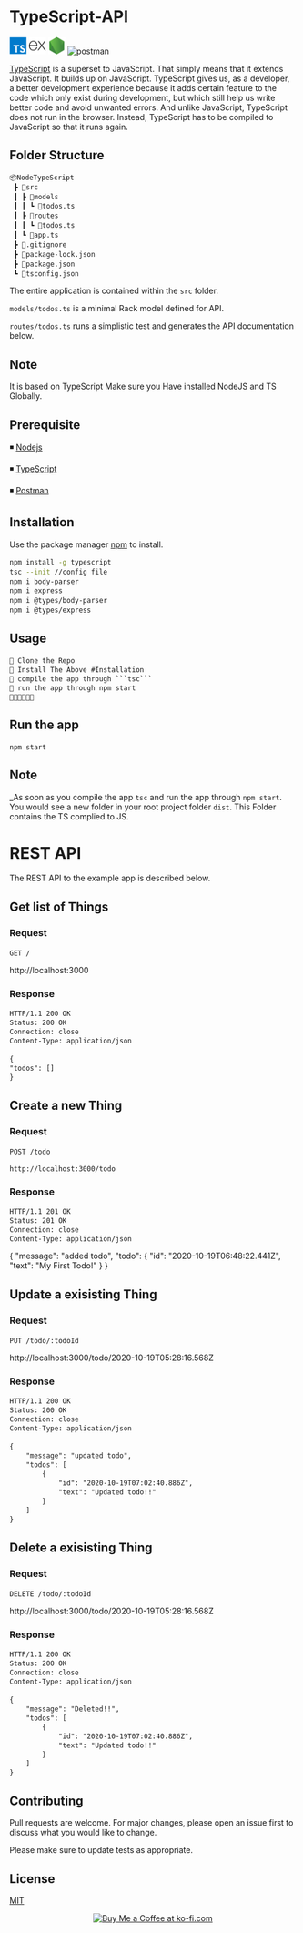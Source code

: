 # TypeScript-API
<p>
<img src="https://github.com/devicons/devicon/blob/master/icons/typescript/typescript-original.svg" alt="typescript" width="30" height="30"/>
<img src="https://github.com/devicons/devicon/blob/master/icons/express/express-original.svg" alt="express" width="30" height="30"/>
<img src="https://github.com/devicons/devicon/blob/master/icons/nodejs/nodejs-original.svg" alt="nodejs" width="30" height="30"/>
<img src="https://img.icons8.com/dusk/64/000000/postman-api.png" alt="postman" width="30" height="30"/>
</p> 

[TypeScript](https://www.typescriptlang.org/) is a superset to JavaScript. That simply means that it extends JavaScript. It builds up on JavaScript. TypeScript gives us, as a developer, a better development experience because it adds certain feature to the code which only exist during development, but which still help us write better code and avoid unwanted errors. And unlike JavaScript, TypeScript does not run in the browser. Instead, TypeScript has to be compiled to JavaScript so that it runs again.

## Folder Structure
```bash
📦NodeTypeScript
 ┣ 📂src
 ┃ ┣ 📂models
 ┃ ┃ ┗ 📜todos.ts
 ┃ ┣ 📂routes
 ┃ ┃ ┗ 📜todos.ts
 ┃ ┗ 📜app.ts
 ┣ 📜.gitignore
 ┣ 📜package-lock.json
 ┣ 📜package.json
 ┗ 📜tsconfig.json
```

The entire application is contained within the `src` folder.

`models/todos.ts` is a minimal Rack model defined for API.

`routes/todos.ts` runs a simplistic test and generates the API
documentation below.


## Note
 It is based on TypeScript Make sure you Have installed NodeJS and TS Globally.
 
## Prerequisite
◾ [Nodejs](https://nodejs.org/en/download/)

◾ [TypeScript](https://www.typescriptlang.org/download)

◾ [Postman](https://www.postman.com/)

## Installation

Use the package manager [npm](https://www.npmjs.com/) to install.

```bash
npm install -g typescript
tsc --init //config file
npm i body-parser
npm i express
npm i @types/body-parser
npm i @types/express
``` 

## Usage

```
🔹 Clone the Repo
🔹 Install The Above #Installation
🔹 compile the app through ```tsc```
🔹 run the app through npm start
🔹🔹🔹🔹🔹🔹
```

## Run the app
    npm start


## Note
  
  _As soon as you compile the app ```tsc``` and run the app through ```npm start```. You would see a new folder in your root project folder ```dist```. This Folder contains
 the TS complied to JS.
 
 
# REST API

The REST API to the example app is described below.

## Get list of Things

### Request

`GET /`

   http://localhost:3000

### Response

    HTTP/1.1 200 OK
    Status: 200 OK
    Connection: close
    Content-Type: application/json
    
    {
    "todos": []
    }
    
## Create a new Thing

### Request

`POST /todo`

    http://localhost:3000/todo
    
### Response

    HTTP/1.1 201 OK
    Status: 201 OK
    Connection: close
    Content-Type: application/json
  {
    "message": "added todo",
    "todo": {
        "id": "2020-10-19T06:48:22.441Z",
        "text": "My First Todo!"
        }
  } 
  
## Update a exisisting Thing

### Request

`PUT /todo/:todoId`

   http://localhost:3000/todo/2020-10-19T05:28:16.568Z
    
### Response

    HTTP/1.1 200 OK
    Status: 200 OK
    Connection: close
    Content-Type: application/json
    
    {
        "message": "updated todo",
        "todos": [
            {
                "id": "2020-10-19T07:02:40.886Z",
                "text": "Updated todo!!"
            }
        ]
    }

## Delete a exisisting Thing

### Request

`DELETE /todo/:todoId`

   http://localhost:3000/todo/2020-10-19T05:28:16.568Z
    
### Response

    HTTP/1.1 200 OK
    Status: 200 OK
    Connection: close
    Content-Type: application/json
    
    {
        "message": "Deleted!!",
        "todos": [
            {
                "id": "2020-10-19T07:02:40.886Z",
                "text": "Updated todo!!"
            }
        ]
    }
 

## Contributing
Pull requests are welcome. For major changes, please open an issue first to discuss what you would like to change.

Please make sure to update tests as appropriate.

## License
[MIT](https://choosealicense.com/licenses/mit/)

<p align="center">
<a href='https://ko-fi.com/C0C12CBIQ' target='_blank'><img height='36' style='border:0px;height:36px;' src='https://cdn.ko-fi.com/cdn/kofi3.png?v=5' border='5' alt='Buy Me a Coffee at ko-fi.com' /></a>
</p>
